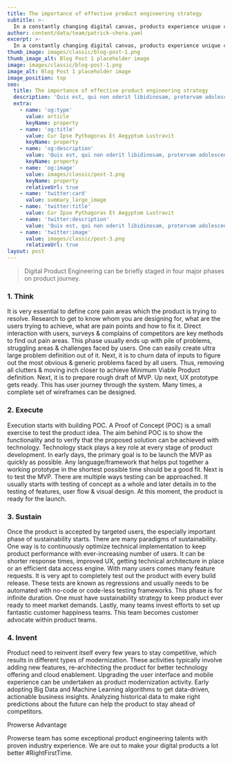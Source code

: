 ```yaml
---
title: The importance of effective product engineering strategy
subtitle: >-
  In a constantly changing digital canvas, products experience unique challenges before they become reality. Product Engineering makes sure that a business idea becomes reality. From the conceptualization to sustained customer happiness. Product Engineering services makes sure that all cogs are in place for digital product execution.   
author: content/data/team/patrick-chera.yaml
excerpt: >-
  In a constantly changing digital canvas, products experience unique challenges before they become reality. Product Engineering makes sure that a business idea becomes reality. From the conceptualization to sustained customer happiness. Product Engineering services makes sure that all cogs are in place for digital product execution. 
thumb_image: images/classic/blog-post-1.png
thumb_image_alt: Blog Post 1 placeholder image
image: images/classic/blog-post-1.png
image_alt: Blog Post 1 placeholder image
image_position: top
seo:
  title: The importance of effective product engineering strategy
  description: 'Quis est, qui non oderit libidinosam, protervam adolescentiam'
  extra:
    - name: 'og:type'
      value: article
      keyName: property
    - name: 'og:title'
      value: Cur Ipse Pythagoras Et Aegyptum Lustravit
      keyName: property
    - name: 'og:description'
      value: 'Quis est, qui non oderit libidinosam, protervam adolescentiam'
      keyName: property
    - name: 'og:image'
      value: images/classic/post-3.png
      keyName: property
      relativeUrl: true
    - name: 'twitter:card'
      value: summary_large_image
    - name: 'twitter:title'
      value: Cur Ipse Pythagoras Et Aegyptum Lustravit
    - name: 'twitter:description'
      value: 'Quis est, qui non oderit libidinosam, protervam adolescentiam'
    - name: 'twitter:image'
      value: images/classic/post-3.png
      relativeUrl: true
layout: post
---
```



<blockquote>Digital Product Engineering can be briefly staged in four major phases on product journey.</blockquote>

### 1. Think

It is very essential to define core pain areas which the product is trying to resolve. Research to get to know whom you are designing for, what are the users trying to achieve, what are pain points and how to fix it. Direct interaction with users, surveys & complains of competitors are key methods to find out pain areas. This phase usually ends up with pile of problems, struggling areas & challenges faced by users. One can easily create ultra large problem definition out of it. Next, it is to churn data of inputs to figure out the most obvious & generic problems faced by all users. Thus, removing all clutters & moving inch closer to achieve Minimum Viable Product definition. Next, it is to prepare rough draft of MVP. Up next, UX prototype gets ready. This has user journey through the system. Many times, a complete set of wireframes can be designed. 

### 2. Execute

Execution starts with building POC. A Proof of Concept (POC) is a small exercise to test the product idea. The aim behind POC is to show the functionality and to verify that the proposed solution can be achieved with technology. Technology stack plays a key role at every stage of product development. In early days, the primary goal is to be launch the MVP as quickly as possible. Any language/framework that helps put together a working prototype in the shortest possible time should be a good fit. Next is to test the MVP. There are multiple ways testing can be approached. It usually starts with testing of concept as a whole and later details in to the testing of features, user flow & visual design. At this moment, the product is ready for the launch. 

### 3. Sustain

Once the product is accepted by targeted users, the especially important phase of sustainability starts. There are many paradigms of sustainability. One way is to continuously optimize technical implementation to keep product performance with ever-increasing number of users. It can be shorter response times, improved UX, getting technical architecture in place or an efficient data access engine. With many users comes many feature requests. It is very apt to completely test out the product with every build release. These tests are known as regressions and usually needs to be automated with no-code or code-less testing frameworks. This phase is for infinite duration. One must have sustainability strategy to keep product ever ready to meet market demands. Lastly, many teams invest efforts to set up fantastic customer happiness teams. This team becomes customer advocate within product teams. 

### 4. Invent

Product need to reinvent itself every few years to stay competitive, which results in different types of modernization. These activities typically involve adding new features, re-architecting the product for better technology offering and cloud enablement. Upgrading the user interface and mobile experience can be undertaken as product modernization activity. Early adopting Big Data and Machine Learning algorithms to get data-driven, actionable business insights. Analyzing historical data to make right predictions about the future can help the product to stay ahead of competitors. 

Prowerse Advantage 

Prowerse team has some exceptional product engineering talents with proven industry experience. We are out to make your digital products a lot better #RightFirstTime.  
